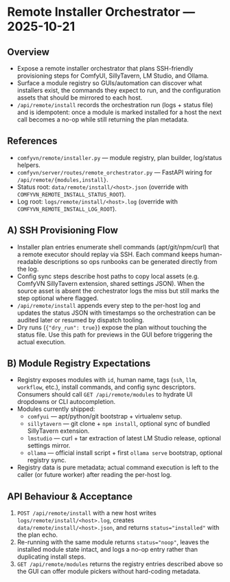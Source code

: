 # Remote Installer Orchestrator — 2025-10-21

## Overview
- Expose a remote installer orchestrator that plans SSH-friendly provisioning steps for ComfyUI, SillyTavern, LM Studio, and Ollama.
- Surface a module registry so GUIs/automation can discover what installers exist, the commands they expect to run, and the configuration assets that should be mirrored to each host.
- `/api/remote/install` records the orchestration run (logs + status file) and is idempotent: once a module is marked installed for a host the next call becomes a no-op while still returning the plan metadata.

## References
- `comfyvn/remote/installer.py` — module registry, plan builder, log/status helpers.
- `comfyvn/server/routes/remote_orchestrator.py` — FastAPI wiring for `/api/remote/{modules,install}`.
- Status root: `data/remote/install/<host>.json` (override with `COMFYVN_REMOTE_INSTALL_STATUS_ROOT`).
- Log root: `logs/remote/install/<host>.log` (override with `COMFYVN_REMOTE_INSTALL_LOG_ROOT`).

## A) SSH Provisioning Flow
- Installer plan entries enumerate shell commands (apt/git/npm/curl) that a remote executor should replay via SSH. Each command keeps human-readable descriptions so ops runbooks can be generated directly from the log.
- Config sync steps describe host paths to copy local assets (e.g. ComfyVN SillyTavern extension, shared settings JSON). When the source asset is absent the orchestrator logs the miss but still marks the step optional where flagged.
- `/api/remote/install` appends every step to the per-host log and updates the status JSON with timestamps so the orchestration can be audited later or resumed by dispatch tooling.
- Dry runs (`{"dry_run": true}`) expose the plan without touching the status file. Use this path for previews in the GUI before triggering the actual execution.

## B) Module Registry Expectations
- Registry exposes modules with `id`, human name, tags (`ssh`, `llm`, `workflow`, etc.), install commands, and config sync descriptors. Consumers should call `GET /api/remote/modules` to hydrate UI dropdowns or CLI autocompletion.
- Modules currently shipped:
  - `comfyui` — apt/python/git bootstrap + virtualenv setup.
  - `sillytavern` — git clone + `npm install`, optional sync of bundled SillyTavern extension.
  - `lmstudio` — curl + tar extraction of latest LM Studio release, optional settings mirror.
  - `ollama` — official install script + first `ollama serve` bootstrap, optional registry sync.
- Registry data is pure metadata; actual command execution is left to the caller (or future worker) after reading the per-host log.

## API Behaviour & Acceptance
1. `POST /api/remote/install` with a new host writes `logs/remote/install/<host>.log`, creates `data/remote/install/<host>.json`, and returns `status="installed"` with the plan echo.
2. Re-running with the same module returns `status="noop"`, leaves the installed module state intact, and logs a no-op entry rather than duplicating install steps.
3. `GET /api/remote/modules` returns the registry entries described above so the GUI can offer module pickers without hard-coding metadata.
